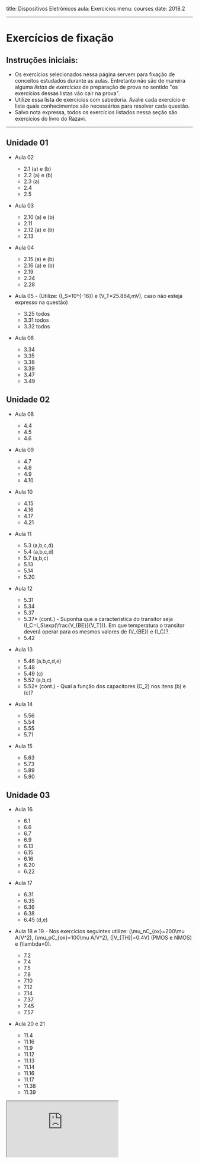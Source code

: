 title: Dispositivos Eletrônicos
aula: Exercicios
menu: courses
date: 2018.2

---

Exercícios de fixação
=====================

## Instruções iniciais:
* Os exercícios selecionados nessa página servem para fixação de conceitos estudados durante as aulas. Entretanto não são de maneira alguma *listas de exercícios* de preparação de prova no sentido "os exercícios dessas listas vão cair na prova".
* Utilize essa lista de exercícios com sabedoria. Avalie cada exercício e liste quais conhecimentos são necessários para resolver cada questão.
* Salvo nota expressa, todos os exercícios listados nessa seção são exercícios do livro do Razavi.

---

## Unidade 01
* Aula 02
  * 2.1 (a) e (b)
  * 2.2 (a) e (b)
  * 2.3 (a)
  * 2.4
  * 2.5

* Aula 03
  * 2.10 (a) e (b)
  * 2.11
  * 2.12 (a) e (b)
  * 2.13

* Aula 04
  * 2.15 (a) e (b)
  * 2.16 (a) e (b)
  * 2.19
  * 2.24
  * 2.28

* Aula 05 - (Utilize: \(I_S=10^{-16}\) e \(V_T=25.864\,mV\), caso não esteja expresso na questão)
  * 3.25 todos
  * 3.31 todos
  * 3.32 todos

* Aula 06
  * 3.34
  * 3.35
  * 3.38
  * 3.39
  * 3.47
  * 3.49

## Unidade 02
* Aula 08
  * 4.4
  * 4.5
  * 4.6

* Aula 09
  * 4.7
  * 4.8
  * 4.9
  * 4.10

* Aula 10
  * 4.15
  * 4.16
  * 4.17
  * 4.21

* Aula 11
  * 5.3 (a,b,c,d)
  * 5.4 (a,b,c,d)
  * 5.7 (a,b,c)
  * 5.13
  * 5.14
  * 5.20

* Aula 12
  * 5.31
  * 5.34
  * 5.37
  * 5.37\* (cont.) - Suponha que a característica do transitor seja \(I_C=I_S\exp(\frac{V_{BE}}{V_T})\). Em que temperatura o transitor deverá operar para os mesmos valores de \(V_{BE}\) e \(I_C\)?.
  * 5.42

* Aula 13
  * 5.46 (a,b,c,d,e)
  * 5.48
  * 5.49 (c)
  * 5.52 (a,b,c)
  * 5.52\* (cont.) - Qual a função dos capacitores \(C_2\) nos itens (b) e (c)?

* Aula 14
  * 5.56
  * 5.54
  * 5.55
  * 5.71

* Aula 15
  * 5.63
  * 5.73
  * 5.89
  * 5.90

## Unidade 03
* Aula 16
  * 6.1
  * 6.6
  * 6.7
  * 6.9
  * 6.13
  * 6.15
  * 6.16
  * 6.20
  * 6.22

* Aula 17
  * 6.31
  * 6.35
  * 6.36
  * 6.38
  * 6.45 (d,e)

* Aula 18 e 19 - Nos exercícios seguintes utilize:
\(\mu_nC_{ox}=200\mu A/V^2\), \(\mu_pC_{ox}=100\mu A/V^2\), \(|V_{TH}|=0.4V\) (PMOS e NMOS) e \(\lambda=0\).
  * 7.2
  * 7.4
  * 7.5
  * 7.8
  * 7.10
  * 7.12
  * 7.14
  * 7.37
  * 7.45
  * 7.57

* Aula 20 e 21
  * 11.4
  * 11.16
  * 11.9
  * 11.12
  * 11.13
  * 11.14
  * 11.16
  * 11.17
  * 11.38
  * 11.39

<div class="iframe-container">
<iframe
  src="https://ww6pa14lki.execute-api.sa-east-1.amazonaws.com/dev/cmos3"
  <!-- name="myFrame" -->
  border="0"
  scrolling="no">
</iframe>
</div>
